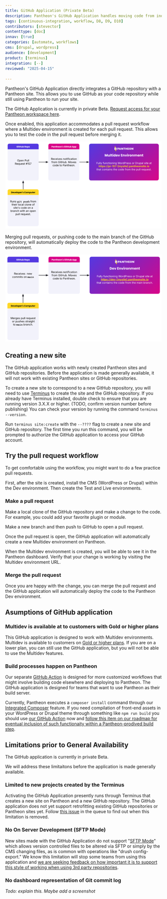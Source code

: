 ```yaml
---
title: GitHub Application (Private Beta)
description: Pantheon's GitHub Application handles moving code from individual GitHub repositories to individual Pantheon sites.
tags: [continuous-integration, workflow, D8, D9, D10]
contributors: [stevector]
contenttype: [doc]
innav: [true]
categories: [automate, workflows]
cms: [drupal, wordpress]
audience: [development]
product: [terminus]
integration: [--]
reviewed: "2025-04-15"

---
```


Pantheon's GitHub Application directly integrates a GitHub repository with a Pantheon site.
This allows you to use GitHub as your code repository while still using Pantheon to run your site.

The GitHub Application is currently in private Beta. [Request access for your Pantheon workspace here](https://docs.google.com/forms/d/e/1FAIpQLSf0vYrRbPQBxR-hT8kGJ4bEdYPtpkTtfDvPM89xD2dNZeqLqA/viewform).

Once enabled, this application accommodates a pull request workflow where a Multidev environment is created for each pull request. This allows you to test the code in the pull request before merging it.

![Deploying a PR to a Pantheon Multidev](../images/github-app/diagram--deploying-pr.png)

Merging pull requests, or pushing code to the main branch of the GitHub repository, will automatically deploy the code to the Pantheon development environment.

![Deploying main to Pantheon](../images/github-app/diagram--deploying-main.png)


## Creating a new site

The GitHub application works with newly created Pantheon sites and GitHub repositories.
Before the application is made generally available, it will not work with existing Pantheon sites or GitHub repositories.

To create a new site to correspond to a new GitHub repository, you will need to use [Terminus](https://pantheon.io/docs/terminus) to create the site and the GitHub repository.
If you already have Terminus installed, double check to ensure that you are running version 3.X.X or higher. (TODO, confirm version number before publishing)
You can check your version by running the command `terminus --version`.

Run `terminus site:create` with the `--????` flag to create a new site and GitHub repository.
The first time you run this command, you will be prompted to authorize the GitHub application to access your GitHub account.

## Try the pull request workflow

To get comfortable using the workflow, you might want to do a few practice pull requests.

First, after the site is created, install the CMS (WordPress or Drupal) within the Dev environment.
Then create the Test and Live environments.

### Make a pull request

Make a local clone of the GitHub repository and make a change to the code.
For example, you could add your favorite plugin or module.

Make a new branch and then push to GitHub to open a pull request.

Once the pull request is open, the GitHub application will automatically create a new Multidev environment on Pantheon.

When the Multidev environment is created, you will be able to see it in the Pantheon dashboard.
Verify that your change is working by visiting the Multidev environment URL.

### Merge the pull request

Once you are happy with the change, you can merge the pull request and the GitHub application will automatically deploy the code to the Pantheon Dev environment.

## Asumptions of GitHub application

### Multidev is available at to customers with Gold or higher plans

This GitHub application is designed to work with Multidev environments. Multidev is available to customers on [Gold or higher plans](/guides/multidev). If you are on a lower plan, you can still use the GitHub application, but you will not be able to use the Multidev features.

### Build processes happen on Pantheon

Our separate [GitHub Action](/github-actions) is designed for more customized workflows that might involve building code elsewhere and deploying to Pantheon. The GitHub application is designed for teams that want to use Pantheon as their build server.

Currently, Pantheon executes a `composer install` command through our [Integrated Composer](/guides/integrated-composer) feature.
If you need compilation of front-end assets in your WordPress or Drupal theme through something like `npm run build` you should use [our GitHub Action](https://github.com/pantheon-systems/push-to-pantheon) now and [follow this item on our roadmap for eventual inclusion of such functionaity within a Pantheon-prodived build step](https://pantheon.productboard.com/detail/30103699).

## Limitations prior to General Availability

The GitHub application is currently in private Beta.

We will address these limitaitons before the application is made generally available.

### Limited to new projects created by the Terminus

Activating the GitHub Application presently runs through Terminus that creates a new site on Pantheon and a new GitHub repository. The GitHub application does not yet support retrofitting existing GitHub repositories or Pantheon sites yet.
Follow [this issue](https://github.com/pantheon-systems/terminus/issues/2683) in the queue to find out when this limitation is removed.

### No On Server Development  (SFTP Mode)

New sites made with the GitHub Application do not support "[SFTP Mode](/guides/sftp)" which allows version controlled files to be altered via SFTP or simply by the CMS changing files, as is common with operations like "drush config-export." We know this limitation will stop some teams from using this application and [we are seeking feedback on how important it is to support this style of working when using 3rd party repositories](https://roadmap.pantheon.io/c/115-github-gitlab-and-bitbucket-integration).

### No dashboard representation of Git commit log

_Todo: explain this. Maybe add a screenshot_


